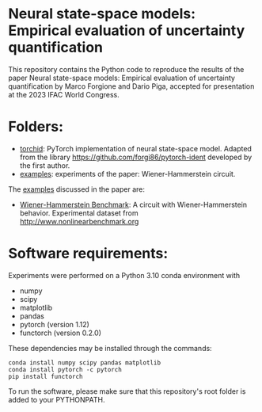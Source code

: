 # Neural state-space models: Empirical evaluation of uncertainty quantification

This repository contains the Python code to reproduce the results of the paper Neural state-space models: Empirical evaluation of uncertainty quantification  by Marco Forgione and Dario Piga, accepted for presentation at the 2023 IFAC World Congress.


# Folders:
* [torchid](torchis):  PyTorch implementation of neural state-space model. Adapted from the library https://github.com/forgi86/pytorch-ident developed by the first author.
* [examples](examples): experiments of the paper: Wiener-Hammerstein circuit.
 <!--*  [doc](doc): paper latex files -->

The [examples](examples) discussed in the paper are:

* [Wiener-Hammerstein Benchmark](examples/wh2009): A circuit with Wiener-Hammerstein behavior. Experimental dataset from http://www.nonlinearbenchmark.org

# Software requirements:
Experiments were performed on a Python 3.10 conda environment with

 * numpy
 * scipy
 * matplotlib
 * pandas
 * pytorch (version 1.12)
 * functorch (version 0.2.0)
 
These dependencies may be installed through the commands:

```
conda install numpy scipy pandas matplotlib
conda install pytorch -c pytorch
pip install functorch
```

To run the software, please make sure that this repository's root folder is added to 
your PYTHONPATH.
